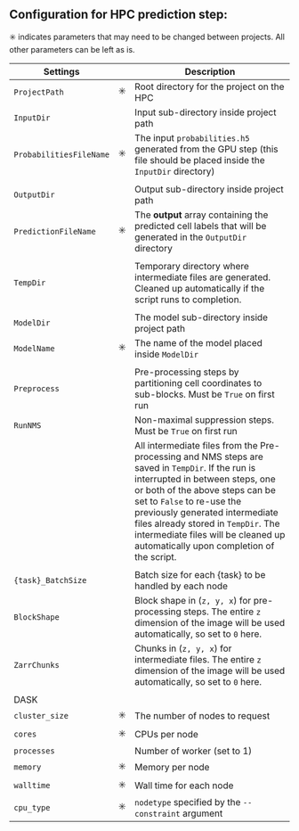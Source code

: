 ##  Configuration for HPC prediction step:

:eight_spoked_asterisk: indicates parameters that may need to be changed between projects. All other parameters can be left as is.


| Settings | | Description |
| -- | -- | -- | 
| `ProjectPath` | :eight_spoked_asterisk: |  Root directory for the project on the HPC |   
| `InputDir` |  | Input sub-directory inside project path | 
| `ProbabilitiesFileName` | :eight_spoked_asterisk: |  The input `probabilities.h5` generated from the GPU step (this file should be placed inside the `InputDir` directory)   |
|  |  |  |
| `OutputDir` | |  Output sub-directory inside project path   |
| `PredictionFileName`  | :eight_spoked_asterisk: | The **output** array containing the predicted cell labels that will be generated in the `OutputDir` directory |
| | | | 
| `TempDir` | |  Temporary directory where intermediate files are generated. Cleaned up automatically if the script runs to completion. |
| | | | 
| `ModelDir` | |  The model sub-directory inside project path |
| `ModelName` | :eight_spoked_asterisk: |  The name of the model placed inside `ModelDir` |
| | | | 
| `Preprocess` |  | Pre-processing steps by partitioning cell coordinates to sub-blocks. Must be `True` on first run |
| `RunNMS` |  |  Non-maximal suppression steps. Must be `True` on first run |
| |  | All intermediate files from the Pre-processing and NMS steps are saved in `TempDir`. If the run is interrupted in between steps, one or both of the above steps can be set to `False` to re-use the previously generated intermediate files already stored in `TempDir`. The intermediate files will be cleaned up automatically upon completion of the script. |
| | | | 
| `{task}_BatchSize` |  |  Batch size for each {task} to be handled by each node |
| `BlockShape ` | |  Block shape in (`z, y, x`) for pre-processing steps. The entire `z` dimension of the image will be used automatically, so set to `0` here. |
| `ZarrChunks` |  | Chunks in (`z, y, x`) for intermediate files. The entire `z` dimension of the image will be used automatically, so set to `0` here. | 
| | | | 
| DASK | | | 
| `cluster_size` | :eight_spoked_asterisk: |  The number of nodes to request |
| `cores` | :eight_spoked_asterisk: | CPUs per node |
| `processes` | |  Number of worker (set to 1) |
| `memory` | :eight_spoked_asterisk: |  Memory per node |
| `walltime` | :eight_spoked_asterisk: | Wall time for each node |
| `cpu_type` | :eight_spoked_asterisk: | `nodetype` specified by the `--constraint` argument |
  
